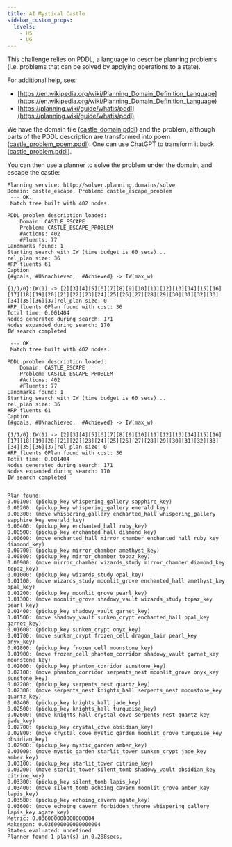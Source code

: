 ```yaml
---
title: AI Mystical Castle
sidebar_custom_props:
  levels:
    - HS
    - UG
---
```


This challenge relies on PDDL, a language to describe planning problems (i.e. problems that can be solved by applying operations to a state).

For additional help, see:

- [https://en.wikipedia.org/wiki/Planning_Domain_Definition_Language](https://en.wikipedia.org/wiki/Planning_Domain_Definition_Language)
- [https://planning.wiki/guide/whatis/pddl](https://planning.wiki/guide/whatis/pddl)

We have the domain file ([castle_domain.pddl](castle_domain.pddl)) and the problem, although parts of the PDDL description are transformed into poem ([castle_problem_poem.pddl](castle_problem_poem.pddl)). One can use ChatGPT to transform it back ([castle_problem.pddl](castle_problem_gpt.pddl)).

You can then use a planner to solve the problem under the domain, and escape the castle:

```
Planning service: http://solver.planning.domains/solve
Domain: castle_escape, Problem: castle_escape_problem
 --- OK.
 Match tree built with 402 nodes.

PDDL problem description loaded:
	Domain: CASTLE_ESCAPE
	Problem: CASTLE_ESCAPE_PROBLEM
	#Actions: 402
	#Fluents: 77
Landmarks found: 1
Starting search with IW (time budget is 60 secs)...
rel_plan size: 36
#RP_fluents 61
Caption
{#goals, #UNnachieved,  #Achieved} -> IW(max_w)

{1/1/0}:IW(1) -> [2][3][4][5][6][7][8][9][10][11][12][13][14][15][16][17][18][19][20][21][22][23][24][25][26][27][28][29][30][31][32][33][34][35][36][37]rel_plan size: 0
#RP_fluents 0Plan found with cost: 36
Total time: 0.001404
Nodes generated during search: 171
Nodes expanded during search: 170
IW search completed

 --- OK.
 Match tree built with 402 nodes.

PDDL problem description loaded:
	Domain: CASTLE_ESCAPE
	Problem: CASTLE_ESCAPE_PROBLEM
	#Actions: 402
	#Fluents: 77
Landmarks found: 1
Starting search with IW (time budget is 60 secs)...
rel_plan size: 36
#RP_fluents 61
Caption
{#goals, #UNnachieved,  #Achieved} -> IW(max_w)

{1/1/0}:IW(1) -> [2][3][4][5][6][7][8][9][10][11][12][13][14][15][16][17][18][19][20][21][22][23][24][25][26][27][28][29][30][31][32][33][34][35][36][37]rel_plan size: 0
#RP_fluents 0Plan found with cost: 36
Total time: 0.001404
Nodes generated during search: 171
Nodes expanded during search: 170
IW search completed


Plan found:
0.00100: (pickup_key whispering_gallery sapphire_key)
0.00200: (pickup_key whispering_gallery emerald_key)
0.00300: (move whispering_gallery enchanted_hall whispering_gallery sapphire_key emerald_key)
0.00400: (pickup_key enchanted_hall ruby_key)
0.00500: (pickup_key enchanted_hall diamond_key)
0.00600: (move enchanted_hall mirror_chamber enchanted_hall ruby_key diamond_key)
0.00700: (pickup_key mirror_chamber amethyst_key)
0.00800: (pickup_key mirror_chamber topaz_key)
0.00900: (move mirror_chamber wizards_study mirror_chamber diamond_key topaz_key)
0.01000: (pickup_key wizards_study opal_key)
0.01100: (move wizards_study moonlit_grove enchanted_hall amethyst_key opal_key)
0.01200: (pickup_key moonlit_grove pearl_key)
0.01300: (move moonlit_grove shadowy_vault wizards_study topaz_key pearl_key)
0.01400: (pickup_key shadowy_vault garnet_key)
0.01500: (move shadowy_vault sunken_crypt enchanted_hall opal_key garnet_key)
0.01600: (pickup_key sunken_crypt onyx_key)
0.01700: (move sunken_crypt frozen_cell dragon_lair pearl_key onyx_key)
0.01800: (pickup_key frozen_cell moonstone_key)
0.01900: (move frozen_cell phantom_corridor shadowy_vault garnet_key moonstone_key)
0.02000: (pickup_key phantom_corridor sunstone_key)
0.02100: (move phantom_corridor serpents_nest moonlit_grove onyx_key sunstone_key)
0.02200: (pickup_key serpents_nest quartz_key)
0.02300: (move serpents_nest knights_hall serpents_nest moonstone_key quartz_key)
0.02400: (pickup_key knights_hall jade_key)
0.02500: (pickup_key knights_hall turquoise_key)
0.02600: (move knights_hall crystal_cove serpents_nest quartz_key jade_key)
0.02700: (pickup_key crystal_cove obsidian_key)
0.02800: (move crystal_cove mystic_garden moonlit_grove turquoise_key obsidian_key)
0.02900: (pickup_key mystic_garden amber_key)
0.03000: (move mystic_garden starlit_tower sunken_crypt jade_key amber_key)
0.03100: (pickup_key starlit_tower citrine_key)
0.03200: (move starlit_tower silent_tomb shadowy_vault obsidian_key citrine_key)
0.03300: (pickup_key silent_tomb lapis_key)
0.03400: (move silent_tomb echoing_cavern moonlit_grove amber_key lapis_key)
0.03500: (pickup_key echoing_cavern agate_key)
0.03600: (move echoing_cavern forbidden_throne whispering_gallery lapis_key agate_key)
Metric: 0.036000000000000004
Makespan: 0.036000000000000004
States evaluated: undefined
Planner found 1 plan(s) in 0.288secs.
```